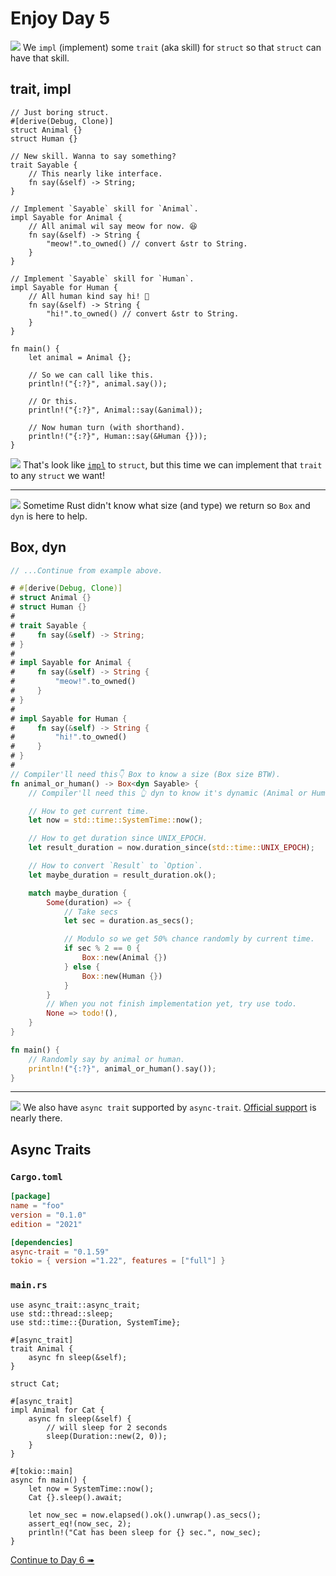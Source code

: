 # Enjoy Day 5

![](/assets/kat.png) We `impl` (implement) some `trait` (aka skill) for `struct` so that `struct` can have that skill.

## trait, impl

```rust,editable
// Just boring struct.
#[derive(Debug, Clone)]
struct Animal {}
struct Human {}

// New skill. Wanna to say something?
trait Sayable {
    // This nearly like interface.
    fn say(&self) -> String;
}

// Implement `Sayable` skill for `Animal`.
impl Sayable for Animal {
    // All animal wil say meow for now. 😆
    fn say(&self) -> String {
        "meow!".to_owned() // convert &str to String.
    }
}

// Implement `Sayable` skill for `Human`.
impl Sayable for Human {
    // All human kind say hi! 🤘
    fn say(&self) -> String {
        "hi!".to_owned() // convert &str to String.
    }
}

fn main() {
    let animal = Animal {};

    // So we can call like this.
    println!("{:?}", animal.say());

    // Or this.
    println!("{:?}", Animal::say(&animal));

    // Now human turn (with shorthand).
    println!("{:?}", Human::say(&Human {}));
}
```

![](/assets/duck.png) That's look like [`impl`](enjoy3.md) to `struct`, but this time we can implement that `trait` to any `struct` we want!

---

![](/assets/kat.png) Sometime Rust didn't know what size (and type) we return so `Box` and `dyn` is here to help.

## Box, dyn

```rust
// ...Continue from example above.

# #[derive(Debug, Clone)]
# struct Animal {}
# struct Human {}
#
# trait Sayable {
#     fn say(&self) -> String;
# }
#
# impl Sayable for Animal {
#     fn say(&self) -> String {
#         "meow!".to_owned()
#     }
# }
#
# impl Sayable for Human {
#     fn say(&self) -> String {
#         "hi!".to_owned()
#     }
# }
#
// Compiler'll need this👇 Box to know a size (Box size BTW).
fn animal_or_human() -> Box<dyn Sayable> {
    // Compiler'll need this 👆 dyn to know it's dynamic (Animal or Human)

    // How to get current time.
    let now = std::time::SystemTime::now();

    // How to get duration since UNIX_EPOCH.
    let result_duration = now.duration_since(std::time::UNIX_EPOCH);

    // How to convert `Result` to `Option`.
    let maybe_duration = result_duration.ok();

    match maybe_duration {
        Some(duration) => {
            // Take secs
            let sec = duration.as_secs();

            // Modulo so we get 50% chance randomly by current time.
            if sec % 2 == 0 {
                Box::new(Animal {})
            } else {
                Box::new(Human {})
            }
        }
        // When you not finish implementation yet, try use todo.
        None => todo!(),
    }
}

fn main() {
    // Randomly say by animal or human.
    println!("{:?}", animal_or_human().say());
}
```

---

![](/assets/kat.png) We also have `async trait` supported by `async-trait`. [Official support](https://blog.rust-lang.org/inside-rust/2022/11/17/async-fn-in-trait-nightly.html) is nearly there.

## Async Traits

### `Cargo.toml`

```toml
[package]
name = "foo"
version = "0.1.0"
edition = "2021"

[dependencies]
async-trait = "0.1.59"
tokio = { version ="1.22", features = ["full"] }
```

### `main.rs`

```rust,editable,edition2021
use async_trait::async_trait;
use std::thread::sleep;
use std::time::{Duration, SystemTime};

#[async_trait]
trait Animal {
    async fn sleep(&self);
}

struct Cat;

#[async_trait]
impl Animal for Cat {
    async fn sleep(&self) {
        // will sleep for 2 seconds
        sleep(Duration::new(2, 0));
    }
}

#[tokio::main]
async fn main() {
    let now = SystemTime::now();
    Cat {}.sleep().await;

    let now_sec = now.elapsed().ok().unwrap().as_secs();
    assert_eq!(now_sec, 2);
    println!("Cat has been sleep for {} sec.", now_sec);
}
```

[Continue to Day 6 ➠](./enjoy6.md)
